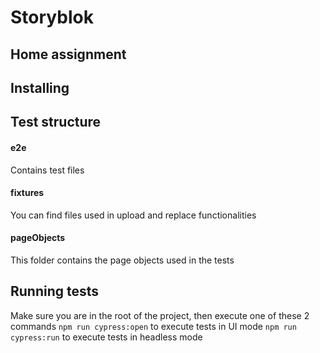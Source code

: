 # Storyblok

## Home assignment

## Installing

## Test structure

#### e2e
Contains test files

#### fixtures
You can find files used in upload and replace functionalities

#### pageObjects
This folder contains the page objects used in the tests

## Running tests
Make sure you are in the root of the project, then execute one of these 2 commands
`npm run cypress:open` to execute tests in UI mode
`npm run cypress:run` to execute tests in headless mode